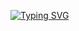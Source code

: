 [![Typing SVG](https://readme-typing-svg.demolab.com?font=Fira+Code&duration=2000&pause=100&color=20F74F&multiline=true&width=450&height=85&lines=Samir+Al-Khouri;CS+Student+%7C+%40+Wayne+State+University;AI+%26+Machine+Learning+Enthusiast)](https://git.io/typing-svg)
